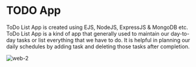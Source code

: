 # TODO App
ToDo List App is created using EJS, NodeJS, ExpressJS & MongoDB etc.
ToDo List App is a kind of app that generally used to maintain our day-to-day tasks or list everything that we have to do. It is helpful in planning our daily schedules by adding task and deleting those tasks after completion.

![web-2](https://user-images.githubusercontent.com/110153941/202481065-2ae101f1-c3e4-4fe7-a58e-ced09f0ab082.jpg)
